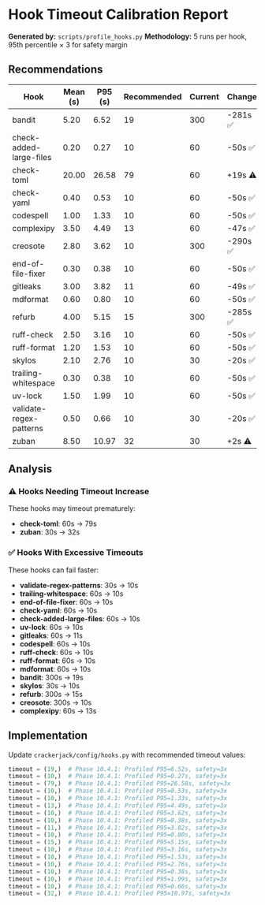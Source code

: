 # Hook Timeout Calibration Report

**Generated by:** `scripts/profile_hooks.py`
**Methodology:** 5 runs per hook, 95th percentile × 3 for safety margin

## Recommendations

| Hook | Mean (s) | P95 (s) | Recommended | Current | Change |
|------|----------|---------|-------------|---------|--------|
| bandit | 5.20 | 6.52 | 19 | 300 | -281s ✅ |
| check-added-large-files | 0.20 | 0.27 | 10 | 60 | -50s ✅ |
| check-toml | 20.00 | 26.58 | 79 | 60 | +19s ⚠️ |
| check-yaml | 0.40 | 0.53 | 10 | 60 | -50s ✅ |
| codespell | 1.00 | 1.33 | 10 | 60 | -50s ✅ |
| complexipy | 3.50 | 4.49 | 13 | 60 | -47s ✅ |
| creosote | 2.80 | 3.62 | 10 | 300 | -290s ✅ |
| end-of-file-fixer | 0.30 | 0.38 | 10 | 60 | -50s ✅ |
| gitleaks | 3.00 | 3.82 | 11 | 60 | -49s ✅ |
| mdformat | 0.60 | 0.80 | 10 | 60 | -50s ✅ |
| refurb | 4.00 | 5.15 | 15 | 300 | -285s ✅ |
| ruff-check | 2.50 | 3.16 | 10 | 60 | -50s ✅ |
| ruff-format | 1.20 | 1.53 | 10 | 60 | -50s ✅ |
| skylos | 2.10 | 2.76 | 10 | 30 | -20s ✅ |
| trailing-whitespace | 0.30 | 0.38 | 10 | 60 | -50s ✅ |
| uv-lock | 1.50 | 1.99 | 10 | 60 | -50s ✅ |
| validate-regex-patterns | 0.50 | 0.66 | 10 | 30 | -20s ✅ |
| zuban | 8.50 | 10.97 | 32 | 30 | +2s ⚠️ |

## Analysis

### ⚠️ Hooks Needing Timeout Increase

These hooks may timeout prematurely:

- **check-toml**: 60s → 79s
- **zuban**: 30s → 32s

### ✅ Hooks With Excessive Timeouts

These hooks can fail faster:

- **validate-regex-patterns**: 30s → 10s
- **trailing-whitespace**: 60s → 10s
- **end-of-file-fixer**: 60s → 10s
- **check-yaml**: 60s → 10s
- **check-added-large-files**: 60s → 10s
- **uv-lock**: 60s → 10s
- **gitleaks**: 60s → 11s
- **codespell**: 60s → 10s
- **ruff-check**: 60s → 10s
- **ruff-format**: 60s → 10s
- **mdformat**: 60s → 10s
- **bandit**: 300s → 19s
- **skylos**: 30s → 10s
- **refurb**: 300s → 15s
- **creosote**: 300s → 10s
- **complexipy**: 60s → 13s

## Implementation

Update `crackerjack/config/hooks.py` with recommended timeout values:

```python
timeout = (19,)  # Phase 10.4.1: Profiled P95=6.52s, safety=3x
timeout = (10,)  # Phase 10.4.1: Profiled P95=0.27s, safety=3x
timeout = (79,)  # Phase 10.4.1: Profiled P95=26.58s, safety=3x
timeout = (10,)  # Phase 10.4.1: Profiled P95=0.53s, safety=3x
timeout = (10,)  # Phase 10.4.1: Profiled P95=1.33s, safety=3x
timeout = (13,)  # Phase 10.4.1: Profiled P95=4.49s, safety=3x
timeout = (10,)  # Phase 10.4.1: Profiled P95=3.62s, safety=3x
timeout = (10,)  # Phase 10.4.1: Profiled P95=0.38s, safety=3x
timeout = (11,)  # Phase 10.4.1: Profiled P95=3.82s, safety=3x
timeout = (10,)  # Phase 10.4.1: Profiled P95=0.80s, safety=3x
timeout = (15,)  # Phase 10.4.1: Profiled P95=5.15s, safety=3x
timeout = (10,)  # Phase 10.4.1: Profiled P95=3.16s, safety=3x
timeout = (10,)  # Phase 10.4.1: Profiled P95=1.53s, safety=3x
timeout = (10,)  # Phase 10.4.1: Profiled P95=2.76s, safety=3x
timeout = (10,)  # Phase 10.4.1: Profiled P95=0.38s, safety=3x
timeout = (10,)  # Phase 10.4.1: Profiled P95=1.99s, safety=3x
timeout = (10,)  # Phase 10.4.1: Profiled P95=0.66s, safety=3x
timeout = (32,)  # Phase 10.4.1: Profiled P95=10.97s, safety=3x
```

